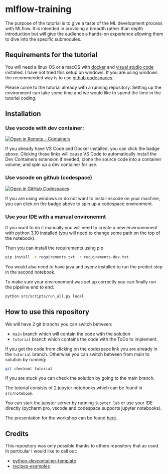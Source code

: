 # mlflow-training

The purpose of the tutorial is to give a taste of the ML development process with MLflow. It is intended in providing a breadth rather than depth introduction but will give the audience a hands-on experience allowing them to dive into the specific submodules.

## Requirements for the tutorial

You will need a linux OS or a macOS with [docker](https://www.docker.com/) and [visual studio code](https://code.visualstudio.com/) installed. I have not tried this setup on windows.
If you are using windows the recommended way is to use [github codespaces](https://github.com/features/codespaces). 

Please come to the tutorial already with a running repository. Setting up the environment can take some time and we would like to spend the time in the tutorial coding. 

## Installation

### Use vscode with dev container: 
[
    ![Open in Remote - Containers](
        https://img.shields.io/static/v1?label=Remote%20-%20Containers&message=Open&color=blue&logo=visualstudiocode
    )
](
    https://vscode.dev/redirect?url=vscode://ms-vscode-remote.remote-containers/cloneInVolume?url=https://github.com/theopinard/mlflow-training/
)

If you already have VS Code and Docker installed, you can click the badge above. Clicking these links will cause VS Code to automatically install the Dev Containers extension if needed, clone the source code into a container volume, and spin up a dev container for use.

### Use vscode on github (codespace)

[![Open in GitHub Codespaces](https://github.com/codespaces/badge.svg)](https://codespaces.new/theopinard/mlflow-training/tree/tutorial?quickstart=1)

If you are using windows or do not want to install vscode on your machine, you can click on the badge above to spin up a codespace environment. 

### Use your IDE with a manual environemnt

If you want to do it manually you will need to create a new environemnent with python 3.10 installed (you will need to change some path on the top of the notebook).

Then you can install the requirements using pip

```bash
pip install -r requirements.txt -r requirements-dev.txt
```

You would also need to have java and pyenv installed to run the predict step in the second notebook.

To make sure your environement was set up correctly you can finally run the pipeline end to end.

```bash
python src/scripts/run_all.py local
```

## How to use this repository

We will have 2 git branchs you can switch between:
* `main` branch which will contain the code with the solution
* `tutorial` branch which contains the code with the ToDo to implement.

If you got the code from clicking on the codespace link you are already in the `tutorial` branch. Otherwise you can switch between from main to solution by running:
```bash
git checkout tutorial
```

If you are stuck you can check the solution by going to the main branch. 

The tutorial consists of 2 jupyter notebooks which can be found in `src/notebook`. 

You can start the jupyter server by running `jupyter lab` or use your IDE directly (pycharm pro, vscode and codespace supports jupyter notebooks).

The presentation for the workshop can be found [here](https://docs.google.com/presentation/d/1EbprRo1zkZazqYy5o7cddSlozUBO2mpnKqF8x0c0EXA/edit?usp=sharing).

## Credits

This repository was only possible thanks to others repository that as used. In particular I would like to call out:
* [python-devcontainer-template](https://github.com/godatadriven/python-devcontainer-template)
* [recipes-examples](https://github.com/mlflow/recipes-examples)
